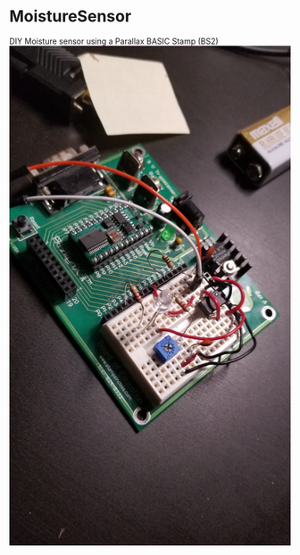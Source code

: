 # MoistureSensor
DIY Moisture sensor using a Parallax BASIC Stamp (BS2)
![BS2 Moisture Config](bs2_image.jpg)
